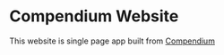 # Compendium Website

This website is single page app built from
[Compendium](http://github.io/tercenya/compendium)
